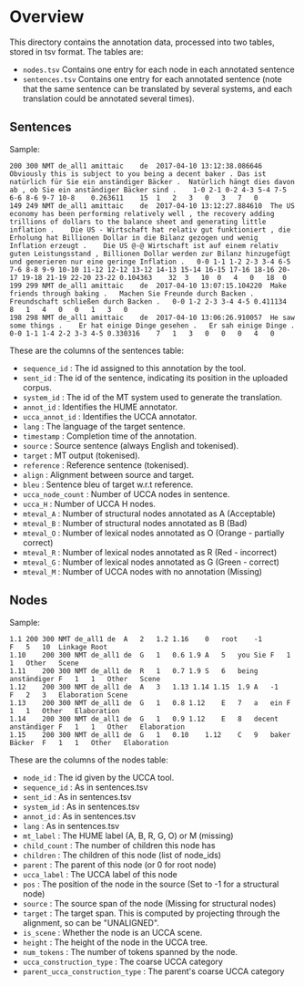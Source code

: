 # Overview

This directory contains the annotation data, processed into two tables, stored in tsv format. The tables are:
* `nodes.tsv` Contains one entry for each node in each annotated sentence
* `sentences.tsv` Contains one entry for each annotated sentence (note that the same sentence can be translated by several systems, and each translation could be annotated several times).

## Sentences
Sample:

```
200	300	NMT	de_all1	amittaic	de	2017-04-10 13:12:38.086646	Obviously this is subject to you being a decent baker .	Das ist natürlich für Sie ein anständiger Bäcker .	Natürlich hängt dies davon ab , ob Sie ein anständiger Bäcker sind .	1-0 2-1 0-2 4-3 5-4 7-5 6-6 8-6 9-7 10-8	0.263611	15	1	2	3	0	3	7	0
149	249	NMT	de_all1	amittaic	de	2017-04-10 13:12:27.884610	The US economy has been performing relatively well , the recovery adding trillions of dollars to the balance sheet and generating little inflation .	Die US - Wirtschaft hat relativ gut funktioniert , die Erholung hat Billionen Dollar in die Bilanz gezogen und wenig Inflation erzeugt .	Die US @-@ Wirtschaft ist auf einem relativ guten Leistungsstand , Billionen Dollar werden zur Bilanz hinzugefügt und generieren nur eine geringe Inflation .	0-0 1-1 1-2 2-3 3-4 6-5 7-6 8-8 9-9 10-10 11-12 12-12 13-12 14-13 15-14 16-15 17-16 18-16 20-17 19-18 21-19 22-20 23-22	0.104363	32	3	10	0	4	0	18	0
199	299	NMT	de_all1	amittaic	de	2017-04-10 13:07:15.104220	Make friends through baking .	Machen Sie Freunde durch Backen .	Freundschaft schließen durch Backen .	0-0 1-2 2-3 3-4 4-5	0.411134	8	1	4	0	0	1	3	0
198	298	NMT	de_all1	amittaic	de	2017-04-10 13:06:26.910057	He saw some things .	Er hat einige Dinge gesehen .	Er sah einige Dinge .	0-0 1-1 1-4 2-2 3-3 4-5	0.330316	7	1	3	0	0	0	4	0
```

These are the columns of the sentences table:

* `sequence_id`     : The id assigned to this annotation by the tool.
* `sent_id`         : The id of the sentence, indicating its position in the uploaded corpus.
* `system_id`       : The id of the MT system used to generate the  translation.
* `annot_id`        : Identifies the HUME annotator.
* `ucca_annot_id`   : Identifies the UCCA annotator.  
* `lang`            : The language of the target sentence.
* `timestamp`       : Completion time of the annotation.
* `source`          : Source sentence (always English and tokenised).
* `target`          : MT output (tokenised).
* `reference`       : Reference sentence (tokenised).
* `align`           : Alignment between source and target.
* `bleu`            : Sentence bleu of target w.r.t reference.
* `ucca_node_count` : Number of UCCA nodes in sentence.
* `ucca_H`          : Number of UCCA H nodes.
* `mteval_A`        : Number of structural nodes annotated as A (Acceptable)
* `mteval_B`        : Number of structural nodes annotated as B (Bad)
* `mteval_O`        : Number of lexical nodes annotated as O (Orange - partially correct)
* `mteval_R`        : Number of lexical nodes annotated as R (Red - incorrect)
* `mteval_G`        : Number of lexical nodes annotated as G (Green - correct)
* `mteval_M`        : Number of UCCA nodes with no annotation (Missing)

## Nodes
Sample:

```
1.1	200	300	NMT	de_all1	de	A	2	1.2 1.16	0	root	-1			F	5	10	Linkage	Root
1.10	200	300	NMT	de_all1	de	G	1	0.6	1.9	A	5	you	Sie	F	1	1	Other	Scene
1.11	200	300	NMT	de_all1	de	R	1	0.7	1.9	S	6	being	anständiger	F	1	1	Other	Scene
1.12	200	300	NMT	de_all1	de	A	3	1.13 1.14 1.15	1.9	A	-1			F	2	3	Elaboration	Scene
1.13	200	300	NMT	de_all1	de	G	1	0.8	1.12	E	7	a	ein	F	1	1	Other	Elaboration
1.14	200	300	NMT	de_all1	de	G	1	0.9	1.12	E	8	decent	anständiger	F	1	1	Other	Elaboration
1.15	200	300	NMT	de_all1	de	G	1	0.10	1.12	C	9	baker	Bäcker	F	1	1	Other	Elaboration
```

These are the columns of the nodes table:

* `node_id`       : The id given by the UCCA tool.
* `sequence_id`   : As in sentences.tsv
* `sent_id`       : As in sentences.tsv
* `system_id`     : As in sentences.tsv
* `annot_id`      : As in sentences.tsv
* `lang`          : As in sentences.tsv
* `mt_label`      : The HUME label (A, B, R, G, O) or M (missing)
* `child_count`   : The number of children this node has
* `children`      : The children of this node (list of node_ids)
* `parent`        : The parent of this node (or 0 for root node)
* `ucca_label`    : The UCCA label of this node
* `pos`           : The position of the node in the source (Set to -1 for a structural node)
* `source`        : The source span of the node (Missing for structural nodes)
* `target`        : The target span. This is computed by projecting through the alignment, so can be "UNALIGNED".
* `is_scene`      : Whether the node is an UCCA scene.
* `height`        : The height of the node in the UCCA tree.
* `num_tokens`    : The number of tokens spanned by the node.
* `ucca_construction_type`  : The coarse UCCA category
* `parent_ucca_construction_type`  : The parent's coarse UCCA category
